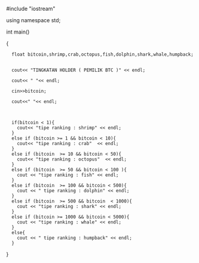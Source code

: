 #include "iostream"

using namespace std;

int main()

{
	    
	  
	  float bitcoin,shrimp,crab,octopus,fish,dolphin,shark,whale,humpback;
	 
	 
	  cout<< "TINGKATAN HOLDER ( PEMILIK BTC )" << endl;
	  
	  cout<< " "<< endl;
	  
	  cin>>bitcoin;
	  
	  cout<<" "<< endl;
	  
	  
	  
	  if(bitcoin < 1){
	  	cout<< "tipe ranking : shrimp" << endl;
	  }
	  else if (bitcoin >= 1 && bitcoin < 10){
	  	cout<< "tipe ranking : crab"  << endl;
	  }
	  else if (bitcoin  >= 10 && bitcoin < 50){
	  	cout<< "tipe ranking : octopus"  << endl;
	  }
	  else if (bitcoin  >= 50 && bitcoin < 100 ){
	  	cout << "tipe ranking : fish" << endl;
	  }
	  else if (bitcoin  >= 100 && bitcoin < 500){
	  	cout << " tipe ranking : dolphin" << endl;
	  }
	  else if (bitcoin  >= 500 && bitcoin  < 1000){
	  	cout << "tipe ranking : shark" << endl;
	  }
	  else if (bitcoin >= 1000 && bitcoin < 5000){
	  	cout << "tipe ranking : whale" << endl;
	  }
	  else{
	  	cout << " tipe ranking : humpback" << endl;
	  }
}
